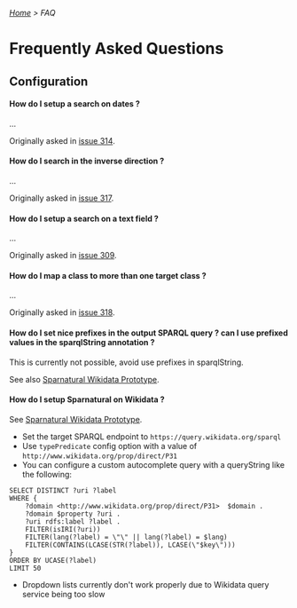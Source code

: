 _[Home](index.html) > FAQ_

# Frequently Asked Questions

## Configuration


#### How do I setup a search on dates ?

...

Originally asked in [issue 314](https://github.com/sparna-git/Sparnatural/issues/314).


#### How do I search in the inverse direction ?

...

Originally asked in [issue 317](https://github.com/sparna-git/Sparnatural/issues/317).


#### How do I setup a search on a text field ?

...

Originally asked in [issue 309](https://github.com/sparna-git/Sparnatural/issues/309).


#### How do I map a class to more than one target class ?

...

Originally asked in [issue 318](https://github.com/sparna-git/Sparnatural/issues/318).


#### How do I set nice prefixes in the output SPARQL query ? can I use prefixed values in the sparqlString annotation ?

This is currently not possible, avoid use prefixes in sparqlString.

See also [Sparnatural Wikidata Prototype](https://github.com/lubianat/sparnatural_wikidata_prototype/pull/4).

#### How do I setup Sparnatural on Wikidata ?

See [Sparnatural Wikidata Prototype](https://github.com/lubianat/sparnatural_wikidata_prototype).

- Set the target SPARQL endpoint to `https://query.wikidata.org/sparql`
- Use `typePredicate` config option with a value of `http://www.wikidata.org/prop/direct/P31`
- You can configure a custom autocomplete query with a queryString like the following:

```
SELECT DISTINCT ?uri ?label
WHERE {
    ?domain <http://www.wikidata.org/prop/direct/P31>  $domain .
    ?domain $property ?uri .
    ?uri rdfs:label ?label .
    FILTER(isIRI(?uri))
    FILTER(lang(?label) = \"\" || lang(?label) = $lang)
    FILTER(CONTAINS(LCASE(STR(?label)), LCASE(\"$key\")))
}
ORDER BY UCASE(?label)
LIMIT 50
```

- Dropdown lists currently don't work properly due to Wikidata query service being too slow

